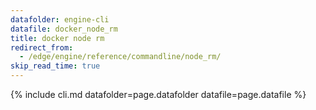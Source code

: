 ```yaml
---
datafolder: engine-cli
datafile: docker_node_rm
title: docker node rm
redirect_from:
  - /edge/engine/reference/commandline/node_rm/
skip_read_time: true
---
```

<!--
This page is automatically generated from Docker's source code. If you want to
suggest a change to the text that appears here, open a ticket or pull request
in the source repository on GitHub:

https://github.com/docker/cli
-->
{% include cli.md datafolder=page.datafolder datafile=page.datafile %}
